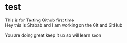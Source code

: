 # test
This is for Testing Github first time 
<br>
Hey this is Shabab and I am working on the GIt and GitHub  
<br>
You are doing great keep it up so will learn soon
